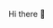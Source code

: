 Hi there 👋

<!--
**JoeThunder55/JoeThunder55** is a ✨ _special_ ✨ repository because its `README.md` (this file) appears on your GitHub profile.

Here are some ideas to get you started:

- 🔭 I’m currently working on ... Creating new apps for the Swift Platform
- 🌱 I’m currently learning ... Swift frameworks
- 👯 I’m looking to collaborate on ... Hackathons
- 🤔 I’m looking for help with ... Tips on preparing for coding interviews
- 💬 Ask me about ... 
- 📫 How to reach me: ... [Website](https://aaronjhaughton.com)
- 😄 Pronouns: ... He/Him
- ⚡ Fun fact: ... I won 1st place in my first grade science fair.
-->
